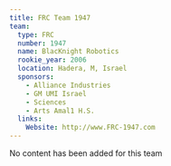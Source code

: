 ```yaml
---
title: FRC Team 1947
team:
  type: FRC
  number: 1947
  name: BlacKnight Robotics
  rookie_year: 2006
  location: Hadera, M, Israel
  sponsors:
    - Alliance Industries
    - GM UMI Israel
    - Sciences
    - Arts Amal1 H.S.
  links:
    Website: http://www.FRC-1947.com
---
```

No content has been added for this team